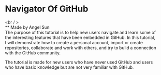 # Navigator Of GitHub
<br / >
<br />
** Made by Angel Sun<br />
The purpose of this tutorial is to help new users navigate and learn some of the interesting features that have been embedded in GitHub. In this tutorial, I will demonstrate how to create a personal account, import or create repositories, collaborate and work with others, and try to build a connection with the GitHub community. <br />

The tutorial is made for new users who have never used GitHub and users who have basic knowledge but are not very familiar with GitHub. 
